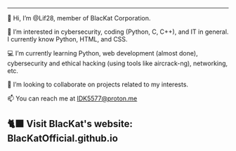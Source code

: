 --------------------------------------------------------------------------------------------------------------------------------------------------
👋 Hi, I’m @Lif28, member of BlacKat Corporation.

👀 I’m interested in cybersecurity, coding (Python, C, C++), and IT in general. I currently know Python, HTML, and CSS.

💻 I’m currently learning Python, web development (almost done), cybersecurity and ethical hacking (using tools like aircrack-ng), networking, etc.

👥 I’m looking to collaborate on projects related to my interests.

📫 You can reach me at IDK5577@proton.me

🐈‍⬛ Visit BlacKat's website: BlacKatOfficial.github.io
--------------------------------------------------------------------------------------------------------------------------------------------------
